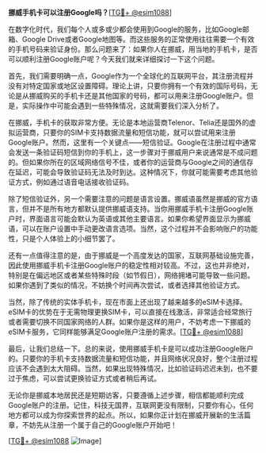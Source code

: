 **挪威手机卡可以注册Google吗？**[[TG💪+ @esim1088](https://t.me/s/esim1088)]

在数字化时代，我们每个人或多或少都会使用到Google的服务，比如Google邮箱、Google Drive或者Google地图等。而这些服务的正常使用往往需要一个有效的手机号码来验证身份。那么问题来了：如果你人在挪威，用当地的手机卡，是否可以顺利注册Google账户呢？今天我们就来详细探讨一下这个问题。

首先，我们需要明确一点，Google作为一个全球化的互联网平台，其注册流程并没有对特定国家或地区设置障碍。理论上讲，只要你拥有一个有效的国际号码，无论是从挪威购买的手机卡还是其他国家的号码，都可以用来注册Google账户。但是，实际操作中可能会遇到一些特殊情况，这就需要我们深入分析了。

在挪威，手机卡的获取非常方便。无论是本地运营商Telenor、Telia还是国外的虚拟运营商，只要你的SIM卡支持数据流量和短信功能，就可以尝试用来注册Google账户。然而，这里有一个关键点——短信验证。Google在注册过程中通常会发送一条验证码短信到你的手机上，这一步骤对于挪威用户来说通常是不成问题的。但如果你所在的区域网络信号不佳，或者你的运营商与Google之间的通信存在延迟，可能会导致验证码无法及时到达。这种情况下，你就可能需要考虑其他验证方式，例如通过语音电话接收验证码。

除了短信验证外，另一个需要注意的问题是语言设置。挪威语虽然是挪威的官方语言，但并不是所有地方都默认提供挪威语支持。当你用挪威手机卡注册Google账户时，界面语言可能会默认为英语或其他主要语言。如果你希望界面显示为挪威语，可以在账户设置中手动更改语言选项。当然，这个过程并不会影响账户的功能性，只是个人体验上的小细节罢了。

还有一点值得注意的是，由于挪威是一个高度发达的国家，互联网基础设施完善，因此使用挪威手机卡注册Google账户的稳定性相对较高。不过，这也并非绝对，特别是在偏远地区或者某些特殊时段（如节假日），网络拥堵可能导致一些问题。如果你遇到了类似的情况，不妨换个时间再次尝试，或者选择其他验证方式。

当然，除了传统的实体手机卡，现在市面上还出现了越来越多的eSIM卡选择。eSIM卡的优势在于无需物理更换SIM卡，可以直接在线激活，非常适合经常旅行或者需要切换不同国家网络的人群。如果你是这样的用户，不妨考虑一下挪威的eSIM卡服务，它同样能够满足Google账户注册的需求。[[TG💪+ @esim1088](https://t.me/s/esim1088)]

最后，让我们总结一下。总的来说，使用挪威手机卡是可以成功注册Google账户的。只要你的手机卡支持数据流量和短信功能，并且网络状况良好，整个注册过程应该不会遇到太大阻碍。当然，如果出现特殊情况，比如验证码迟迟未到，也不要过于焦虑，可以尝试更换验证方式或者稍后再试。

无论你是挪威本地居民还是短期访客，只要遵循上述步骤，相信都能顺利完成Google账户的注册。记住，科技无国界，互联网更没有限制，只要你有心，任何地方都可以成为你探索世界的起点。所以，如果你正计划在挪威开展新的生活篇章，不妨先从注册一个属于自己的Google账户开始吧！

[[TG💪+ @esim1088](https://t.me/s/esim1088) ![Image](https://i.postimg.cc/4NQfJmqS/Snipaste-2025-05-13-00-14-12.png)]
